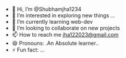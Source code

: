 - 👋 Hi, I’m @Shubhamjha1234
- 👀 I’m interested in exploring new things ...
- 🌱 I’m currently learning web-dev
- 💞️ I’m looking to collaborate on new projects 
- 📫 How to reach me jha122023@gmail.com
- 😄 Pronouns: .An Absolute learner..
- ⚡ Fun fact: ...

<!---
Shubhamjha1234/Shubhamjha1234 is a ✨ special ✨ repository because its `README.md` (this file) appears on your GitHub profile.
You can click the Preview link to take a look at your changes.
--->
